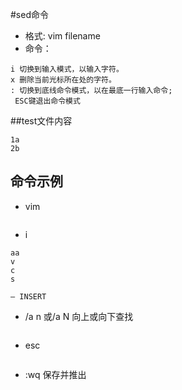 #sed命令
* 格式: vim filename
* 命令：
````
i 切换到输入模式，以输入字符。
x 删除当前光标所在处的字符。
: 切换到底线命令模式，以在最底一行输入命令;
 ESC键退出命令模式
````
##test文件内容
````
1a
2b
````
## 命令示例
* vim
````
````
* i
````
aa
v
c
s

– INSERT
````
* /a n  或/a N 向上或向下查找
````

````
* esc 
````
````
* :wq 保存并推出
